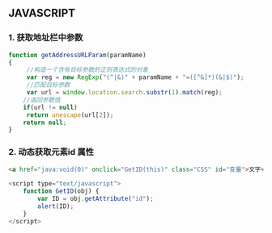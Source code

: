 ## JAVASCRIPT



### 1. 获取地址栏中参数



```javascript
function getAddressURLParam(paramName)
{
	 //构造一个含有目标参数的正则表达式的对象
	 var reg = new RegExp("(^|&)" + paramName + "=([^&]*)(&|$)");
	 //匹配目标参数
	 var url = window.location.search.substr(1).match(reg);
	//返回参数值
	if(url != null)
	 return unescape(url[2]);
	return null;
}
```



### 2. 动态获取元素id 属性

```html
<a href="java:void(0)" onclick="GetID(this)" class="CSS" id="变量">文字</a> 
```

```js
<script type="text/javascript">
    function GetID(obj) {
        var ID = obj.getAttribute("id");
        alert(ID);
    }
</script> 

```

